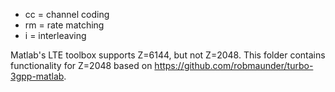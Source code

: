 - cc = channel coding
- rm = rate matching
- i = interleaving

Matlab's LTE toolbox supports Z=6144, but not Z=2048. This folder contains functionality for Z=2048 based on https://github.com/robmaunder/turbo-3gpp-matlab.